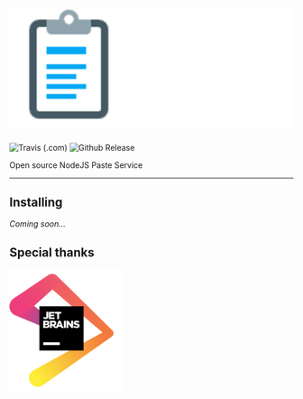 <img src="https://github.com/Lorenzo0111/Nodebin/blob/master/media/Nodebin.png?raw=true"></img>
===

![Travis (.com)](https://img.shields.io/travis/com/lorenzo0111/nodebin?logo=travis&style=for-the-badge)
![Github Release](https://img.shields.io/github/v/release/Lorenzo0111/Nodebin?style=for-the-badge&logo=appveyor)

Open source NodeJS Paste Service

---

## Installing

_Coming soon..._

## Special thanks
<a href="https://jb.gg/OpenSource"><img src="https://github.com/Lorenzo0111/Lorenzo0111/blob/main/media/jetbrains.png?raw=true" alt="drawing" width="200"/></a>